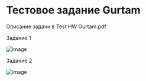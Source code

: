 # Тестовое задание Gurtam
Описание задачи в Test HW Gurtam.pdf

Задание 1

![image](https://github.com/egorsea/GurtamTestTask/assets/118097491/f5d9ae2d-0299-45d1-a464-5be8dfacf26d)

Задание 2

![image](https://github.com/egorsea/GurtamTestTask/assets/118097491/b93f1cfd-eac6-45eb-af24-9fd26799d64c)
